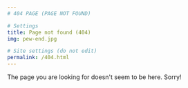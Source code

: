 ```yaml
---
# 404 PAGE (PAGE NOT FOUND)

# Settings
title: Page not found (404)
img: pew-end.jpg

# Site settings (do not edit)
permalink: /404.html
---
```

The page you are looking for doesn't seem to be here. Sorry!
